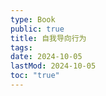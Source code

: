 ```yaml
---
type: Book
public: true
title: 自我导向行为
tags:
date: 2024-10-05
lastMod: 2024-10-05
toc: "true"
---
```


